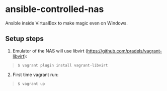 # ansible-controlled-nas

Ansible inside VirtualBox to make magic even on Windows.

## Setup steps

1. Emulator of the NAS will use libvirt (https://github.com/pradels/vagrant-libvirt):
> `$ vagrant plugin install vagrant-libvirt`

2. First time vagrant run:
> `$ vagrant up`
